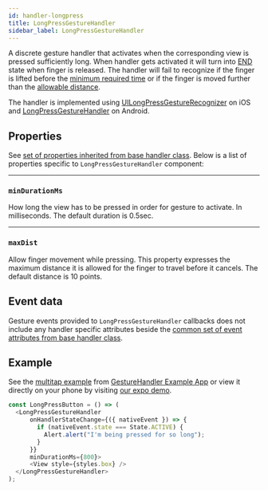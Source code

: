 ```yaml
---
id: handler-longpress
title: LongPressGestureHandler
sidebar_label: LongPressGestureHandler
---
```


A discrete gesture handler that activates when the corresponding view is pressed sufficiently long.
When handler gets activated it will turn into [END](state.md#end) state when finger is released.
The handler will fail to recognize if the finger is lifted before the [minimum required time](#mindurationms) or if the finger is moved further than the [allowable distance](#maxdist).

The handler is implemented using [UILongPressGestureRecognizer](https://developer.apple.com/documentation/uikit/uilongpressgesturerecognizer) on iOS and [LongPressGestureHandler](https://github.com/kmagiera/react-native-gesture-handler/blob/master/android/lib/src/main/java/com/swmansion/gesturehandler/LongPressGestureHandler.java) on Android.

## Properties

See [set of properties inherited from base handler class](handler-common.md#properties). Below is a list of properties specific to `LongPressGestureHandler` component:

---
### `minDurationMs`

How long the view has to be pressed in order for gesture to activate. In milliseconds. The default duration is 0.5sec.

---
### `maxDist`

Allow finger movement while pressing. This property expresses the maximum distance it is allowed for the finger to travel before it cancels. The default distance is 10 points.

## Event data

Gesture events provided to `LongPressGestureHandler` callbacks does not include any handler specific attributes beside the [common set of event attributes from base handler class](handler-common.md#event-data).

## Example

See the [multitap example](https://github.com/kmagiera/react-native-gesture-handler/blob/master/Example/multitap/index.js) from [GestureHandler Example App](example.md) or view it directly on your phone by visiting [our expo demo](https://exp.host/@osdnk/gesturehandlerexample).

```js
const LongPressButton = () => (
  <LongPressGestureHandler
      onHandlerStateChange={({ nativeEvent }) => {
        if (nativeEvent.state === State.ACTIVE) {
          Alert.alert("I'm being pressed for so long");
        }
      }}
      minDurationMs={800}>
      <View style={styles.box} />
  </LongPressGestureHandler>
);
```